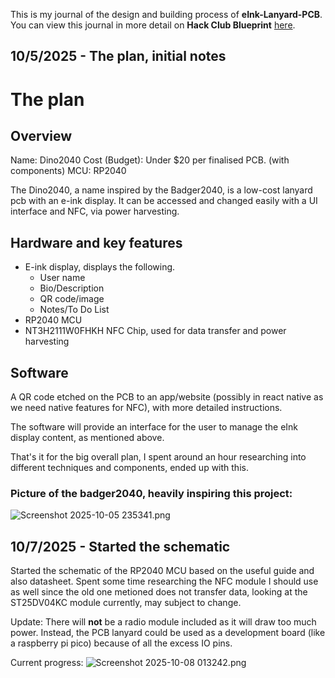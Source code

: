 <!--
  ===================    !!READ THIS NOTICE!!   ====================
  DO NOT edit this file manually. Your changes WILL BE OVERWRITTEN!
  This journal is auto generated and updated by Hack Club Blueprint.
  To edit this file, please edit your journal entries on Blueprint.
  ==================================================================
-->

This is my journal of the design and building process of **eInk-Lanyard-PCB**.  
You can view this journal in more detail on **Hack Club Blueprint** [here](https://blueprint.hackclub.com/projects/188).


## 10/5/2025 - The plan, initial notes  

# The plan

## Overview

Name: Dino2040
Cost (Budget): Under $20 per finalised PCB. (with components)
MCU: RP2040

The Dino2040, a name inspired by the Badger2040, is a low-cost lanyard pcb with an e-ink display. It can be accessed and changed easily with a UI interface and NFC, via power harvesting.

## Hardware and key features
- E-ink display, displays the following.
	- User name
	- Bio/Description
	- QR code/image
	- Notes/To Do List
- RP2040 MCU
- NT3H2111W0FHKH NFC Chip, used for data transfer and power harvesting

## Software
A QR code etched on the PCB to an app/website (possibly in react native as we need native features for NFC), with more detailed instructions.

The software will provide an interface for the user to manage the eInk display content, as mentioned above. 

That's it for the big overall plan, I spent around an hour researching into different techniques and components, ended up with this.

### Picture of the badger2040, heavily inspiring this project:

![Screenshot 2025-10-05 235341.png](https://blueprint.hackclub.com/user-attachments/blobs/redirect/eyJfcmFpbHMiOnsiZGF0YSI6NTc3LCJwdXIiOiJibG9iX2lkIn19--b41afbc9f0141f9bbecf216ce1fb426ece5d4be2/Screenshot%202025-10-05%20235341.png)
  

## 10/7/2025 - Started the schematic  

Started the schematic of the RP2040 MCU based on the useful guide and also datasheet. Spent some time researching the NFC module I should use as well since the old one metioned does not transfer data, looking at the ST25DV04KC module currently, may subject to change. 

Update: There will **not** be a radio module included as it will draw too much power. Instead, the PCB lanyard could be used as a development board (like a raspberry pi pico) because of all the excess IO pins.

Current progress:
![Screenshot 2025-10-08 013242.png](https://blueprint.hackclub.com/user-attachments/blobs/proxy/eyJfcmFpbHMiOnsiZGF0YSI6OTU3LCJwdXIiOiJibG9iX2lkIn19--6fc9fe4d609cf654cc702a67358c26d3d76dbf24/Screenshot%202025-10-08%20013242.png)
  

